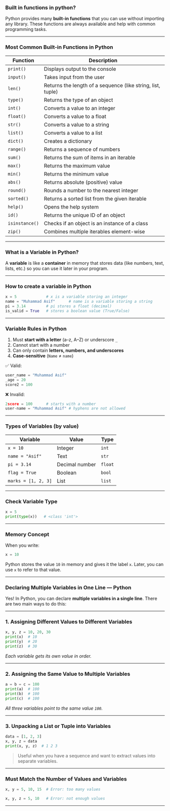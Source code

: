 ### Built in functions in python?
Python provides many **built-in functions** that you can use without importing any library. These functions are always available and help with common programming tasks.

---

###  **Most Common Built-in Functions in Python**

| Function       | Description                                                 |
| -------------- | ----------------------------------------------------------- |
| `print()`      | Displays output to the console                              |
| `input()`      | Takes input from the user                                   |
| `len()`        | Returns the length of a sequence (like string, list, tuple) |
| `type()`       | Returns the type of an object                               |
| `int()`        | Converts a value to an integer                              |
| `float()`      | Converts a value to a float                                 |
| `str()`        | Converts a value to a string                                |
| `list()`       | Converts a value to a list                                  |
| `dict()`       | Creates a dictionary                                        |
| `range()`      | Returns a sequence of numbers                               |
| `sum()`        | Returns the sum of items in an iterable                     |
| `max()`        | Returns the maximum value                                   |
| `min()`        | Returns the minimum value                                   |
| `abs()`        | Returns absolute (positive) value                           |
| `round()`      | Rounds a number to the nearest integer                      |
| `sorted()`     | Returns a sorted list from the given iterable               |
| `help()`       | Opens the help system                                       |
| `id()`         | Returns the unique ID of an object                          |
| `isinstance()` | Checks if an object is an instance of a class               |
| `zip()`        | Combines multiple iterables element-wise                    |

---
### What is a **Variable** in Python?

A **variable** is like a **container** in memory that stores data (like numbers, text, lists, etc.) so you can use it later in your program.

---

###  **How to create a variable in Python**

```python
x = 5             # x is a variable storing an integer
name = "Muhammad Asif"      # name is a variable storing a string
pi = 3.14         # pi stores a float (decimal)
is_valid = True   # stores a boolean value (True/False)
```

---

### **Variable Rules in Python**

1. Must **start with a letter** (a–z, A–Z) or underscore `_`
2. Cannot start with a number
3. Can only contain **letters, numbers, and underscores**
4. **Case-sensitive** (`Name` ≠ `name`)

✅ Valid:

```python
user_name = "Muhammad Asif"
_age = 20
score2 = 100
```

❌ Invalid:

```python
2score = 100      # starts with a number
user-name = "Muhammad Asif" # hyphens are not allowed
```

---

###  **Types of Variables (by value)**

| Variable            | Value          | Type    |
| ------------------- | -------------- | ------- |
| `x = 10`            | Integer        | `int`   |
| `name = "Asif"`      | Text           | `str`   |
| `pi = 3.14`         | Decimal number | `float` |
| `flag = True`       | Boolean        | `bool`  |
| `marks = [1, 2, 3]` | List           | `list`  |

---

### Check Variable Type

```python
x = 5
print(type(x))   # <class 'int'>
```

---

### Memory Concept

When you write:

```python
x = 10
```

Python stores the value `10` in memory and gives it the label `x`. Later, you can use `x` to refer to that value.

---

### Declaring Multiple Variables in One Line — Python

Yes! In Python, you can declare **multiple variables in a single line**. There are two main ways to do this:

---

### 1. **Assigning Different Values to Different Variables**

```python
x, y, z = 10, 20, 30
print(x)  # 10
print(y)  # 20
print(z)  # 30
```

 *Each variable gets its own value in order.*

---

### 2. **Assigning the Same Value to Multiple Variables**

```python
a = b = c = 100
print(a)  # 100
print(b)  # 100
print(c)  # 100
```

*All three variables point to the same value `100`.*

---

### 3. **Unpacking a List or Tuple into Variables**

```python
data = [1, 2, 3]
x, y, z = data
print(x, y, z)  # 1 2 3
```

> Useful when you have a sequence and want to extract values into separate variables.

---

### Must Match the Number of Values and Variables

```python
x, y = 5, 10, 15  # Error: too many values
```

```python
x, y, z = 5, 10   # Error: not enough values
```

---
